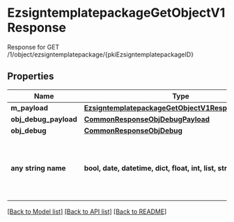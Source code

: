 # EzsigntemplatepackageGetObjectV1Response

Response for GET /1/object/ezsigntemplatepackage/{pkiEzsigntemplatepackageID}

## Properties
Name | Type | Description | Notes
------------ | ------------- | ------------- | -------------
**m_payload** | [**EzsigntemplatepackageGetObjectV1ResponseMPayload**](EzsigntemplatepackageGetObjectV1ResponseMPayload.md) |  | 
**obj_debug_payload** | [**CommonResponseObjDebugPayload**](CommonResponseObjDebugPayload.md) |  | [optional] 
**obj_debug** | [**CommonResponseObjDebug**](CommonResponseObjDebug.md) |  | [optional] 
**any string name** | **bool, date, datetime, dict, float, int, list, str, none_type** | any string name can be used but the value must be the correct type | [optional]

[[Back to Model list]](../README.md#documentation-for-models) [[Back to API list]](../README.md#documentation-for-api-endpoints) [[Back to README]](../README.md)


